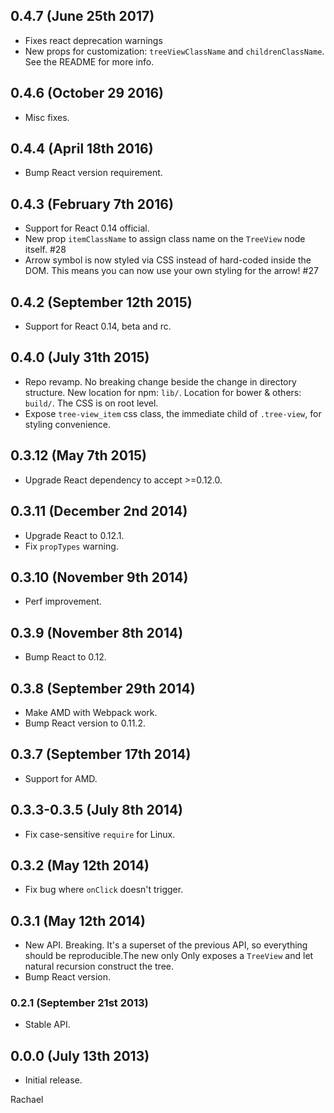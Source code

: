 ## 0.4.7 (June 25th 2017)
- Fixes react deprecation warnings
- New props for customization: `treeViewClassName` and `childrenClassName`. See the README for more info.

## 0.4.6 (October 29 2016)
- Misc fixes.

## 0.4.4 (April 18th 2016)
- Bump React version requirement.

## 0.4.3 (February 7th 2016)
- Support for React 0.14 official.
- New prop `itemClassName` to assign class name on the `TreeView` node itself. #28
- Arrow symbol is now styled via CSS instead of hard-coded inside the DOM. This means you can now use your own styling for the arrow! #27

## 0.4.2 (September 12th 2015)
- Support for React 0.14, beta and rc.

## 0.4.0 (July 31th 2015)
- Repo revamp. No breaking change beside the change in directory structure. New location for npm: `lib/`. Location for bower & others: `build/`. The CSS is on root level.
- Expose `tree-view_item` css class, the immediate child of `.tree-view`, for styling convenience.

## 0.3.12 (May 7th 2015)
- Upgrade React dependency to accept >=0.12.0.

## 0.3.11 (December 2nd 2014)
- Upgrade React to 0.12.1.
- Fix `propTypes` warning.

## 0.3.10 (November 9th 2014)
- Perf improvement.

## 0.3.9 (November 8th 2014)
- Bump React to 0.12.

## 0.3.8 (September 29th 2014)
- Make AMD with Webpack work.
- Bump React version to 0.11.2.

## 0.3.7 (September 17th 2014)
- Support for AMD.

## 0.3.3-0.3.5 (July 8th 2014)
- Fix case-sensitive `require` for Linux.

## 0.3.2 (May 12th 2014)
- Fix bug where `onClick` doesn't trigger.

## 0.3.1 (May 12th 2014)
- New API. Breaking. It's a superset of the previous API, so everything should be reproducible.The new only Only exposes a `TreeView` and let natural recursion construct the tree.
- Bump React version.

### 0.2.1 (September 21st 2013)
- Stable API.

## 0.0.0 (July 13th 2013)
- Initial release.

Rachael